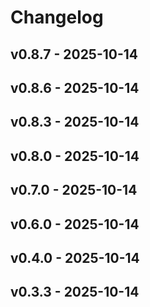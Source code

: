 # Changelog

## v0.8.7 - 2025-10-14























## v0.8.6 - 2025-10-14























## v0.8.3 - 2025-10-14























## v0.8.0 - 2025-10-14























## v0.7.0 - 2025-10-14























## v0.6.0 - 2025-10-14























## v0.4.0 - 2025-10-14























## v0.3.3 - 2025-10-14
























